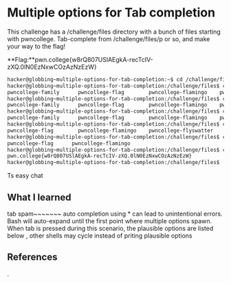 # Multiple options for Tab completion
This challenge has a /challenge/files directory with a bunch of files starting with pwncollege. Tab-complete from /challenge/files/p or so, and make your way to the flag!

**Flag:**pwn.college{w8rQ807USlAEgkA-recTcIV-zXQ.0lN0EzNxwCOzAzNzEzW}






```bash
hacker@globbing~multiple-options-for-tab-completion:~$ cd /challenge/files
hacker@globbing~multiple-options-for-tab-completion:/challenge/files$ cat pwncollege-
pwncollege-family      pwncollege-flag        pwncollege-flamingo    pwncollege-flyswatter  pwncollege-hacking     
hacker@globbing~multiple-options-for-tab-completion:/challenge/files$ cat pwncollege-
pwncollege-family      pwncollege-flag        pwncollege-flamingo    pwncollege-flyswatter  pwncollege-hacking     
hacker@globbing~multiple-options-for-tab-completion:/challenge/files$ cat pwncollege-f
pwncollege-family      pwncollege-flag        pwncollege-flamingo    pwncollege-flyswatter  
hacker@globbing~multiple-options-for-tab-completion:/challenge/files$ cat pwncollege-fl
pwncollege-flag        pwncollege-flamingo    pwncollege-flyswatter  
hacker@globbing~multiple-options-for-tab-completion:/challenge/files$ cat pwncollege-fla
pwncollege-flag      pwncollege-flamingo  
hacker@globbing~multiple-options-for-tab-completion:/challenge/files$ cat pwncollege-flag 
pwn.college{w8rQ807USlAEgkA-recTcIV-zXQ.0lN0EzNxwCOzAzNzEzW}
hacker@globbing~multiple-options-for-tab-completion:/challenge/files$ 


```
Ts easy chat
## What I learned
tab spam~~~~~~~
auto completion
using * can lead to unintentional errors.
Bash will auto-expand until the first point where multiple options spawn. When tab is pressed during this scenario, the plausible options are listed below , other shells may cycle instead of priting plausible options


## References 
.